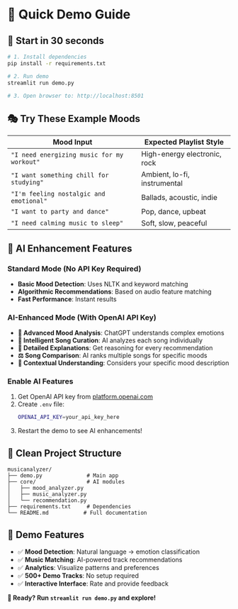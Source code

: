 # 🎵 Quick Demo Guide

## 🚀 Start in 30 seconds

```bash
# 1. Install dependencies
pip install -r requirements.txt

# 2. Run demo
streamlit run demo.py

# 3. Open browser to: http://localhost:8501
```

## 🎭 Try These Example Moods

| Mood Input | Expected Playlist Style |
|------------|------------------------|
| `"I need energizing music for my workout"` | High-energy electronic, rock |
| `"I want something chill for studying"` | Ambient, lo-fi, instrumental |
| `"I'm feeling nostalgic and emotional"` | Ballads, acoustic, indie |
| `"I want to party and dance"` | Pop, dance, upbeat |
| `"I need calming music to sleep"` | Soft, slow, peaceful |

## 🤖 AI Enhancement Features

### Standard Mode (No API Key Required)
- **Basic Mood Detection**: Uses NLTK and keyword matching
- **Algorithmic Recommendations**: Based on audio feature matching
- **Fast Performance**: Instant results

### AI-Enhanced Mode (With OpenAI API Key)
- **🧠 Advanced Mood Analysis**: ChatGPT understands complex emotions
- **🎵 Intelligent Song Curation**: AI analyzes each song individually
- **📝 Detailed Explanations**: Get reasoning for every recommendation
- **⚖️ Song Comparison**: AI ranks multiple songs for specific moods
- **🎯 Contextual Understanding**: Considers your specific mood description

### Enable AI Features
1. Get OpenAI API key from [platform.openai.com](https://platform.openai.com)
2. Create `.env` file:
   ```bash
   OPENAI_API_KEY=your_api_key_here
   ```
3. Restart the demo to see AI enhancements!

## 📁 Clean Project Structure

```
musicanalyzer/
├── demo.py              # Main app
├── core/                # AI modules
│   ├── mood_analyzer.py
│   ├── music_analyzer.py
│   └── recommendation.py
├── requirements.txt     # Dependencies
└── README.md           # Full documentation
```

## 🎯 Demo Features

- ✅ **Mood Detection**: Natural language → emotion classification
- ✅ **Music Matching**: AI-powered track recommendations  
- ✅ **Analytics**: Visualize patterns and preferences
- ✅ **500+ Demo Tracks**: No setup required
- ✅ **Interactive Interface**: Rate and provide feedback

**🎵 Ready? Run `streamlit run demo.py` and explore!**
